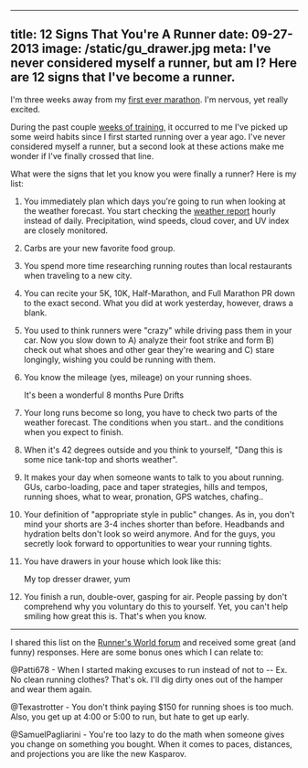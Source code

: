 ----
title: 12 Signs That You're A Runner
date: 09-27-2013
image: /static/gu_drawer.jpg
meta: I've never considered myself a runner, but am I? Here are 12 signs that I've become a runner.
----

I'm three weeks away from my [first ever marathon][4]. I'm nervous, yet really excited.

During the past couple [weeks of training][3], it occurred to me I've picked up some weird habits since I first started running over a year ago. I've never considered myself a runner, but a second look at these actions make me wonder if I've finally crossed that line.

What were the signs that let you know you were finally a runner? Here is my list:

1. You immediately plan which days you're going to run when looking at the weather forecast. You start checking the [weather report][1] hourly instead of daily. Precipitation, wind speeds, cloud cover, and UV index are closely monitored.

2. Carbs are your new favorite food group.

3. You spend more time researching running routes than local restaurants when traveling to a new city.

4. You can recite your 5K, 10K, Half-Marathon, and Full Marathon PR down to the exact second. What you did at work yesterday, however, draws a blank.

5. You used to think runners were "crazy" while driving pass them in your car. Now you slow down to A) analyze their foot strike and form B) check out what shoes and other gear they're wearing and C) stare longingly, wishing you could be running with them.

6. You know the mileage (yes, mileage) on your running shoes.

      <a href="/static/shoe_mileage.png">
      <amp-img class="pure-img center vertimg400" src="/static/shoe_mileage.png"
         alt="alex shoe mileage"
         layout="responsive"
         width=400
         height=268></amp-img>
      </a>
      <div class="separator">It's been a wonderful 8 months Pure Drifts</div>

7. Your long runs become so long, you have to check two parts of the weather forecast. The conditions when you start.. and the conditions when you expect to finish.

8. When it's 42 degrees outside and you think to yourself, "Dang this is some nice tank-top and shorts weather".

9. It makes your day when someone wants to talk to you about running. GUs, carbo-loading, pace and taper strategies, hills and tempos, running shoes, what to wear, pronation, GPS watches, chafing..

10. Your definition of "appropriate style in public" changes. As in, you don't mind your shorts are 3-4 inches shorter than before. Headbands and hydration belts don't look so weird anymore. And for the guys, you secretly look forward to opportunities to wear your running tights.

11. You have drawers in your house which look like this:

       <a href="/static/gu_drawer.jpg">
       <amp-img class="pure-img center" src="/static/gu_drawer.jpg"
         alt="alex gu drawer"
         layout="responsive"
         width=600
         height=450></amp-img>
       </a>
       <div class="separator">My top dresser drawer, yum</div>

12. You finish a run, double-over, gasping for air. People passing by don't comprehend why you voluntary do this to yourself. Yet, you can't help smiling how great this is. That's when you know.

<hr class="break">

I shared this list on the [Runner's World forum][2] and received some great (and funny) responses. Here are some bonus ones which I can relate to:

@Patti678 - When I started making excuses to run instead of not to -- Ex. No clean running clothes? That's ok. I'll dig dirty ones out of the hamper and wear them again.

@Texastrotter - You don't think paying $150 for running shoes is too much. Also, you get up at 4:00 or 5:00 to run, but hate to get up early.

@SamuelPagliarini - You're too lazy to do the math when someone gives you change on something you bought. When it comes to paces, distances, and projections you are like the new Kasparov.

[1]: http://shouldalexrun.appspot.com
[2]: http://community.runnersworld.com/topic/12-signs-that-you-are-a-runner
[3]: /blog/2013/training-marathon.html
[4]: /blog/first-marathon.html
